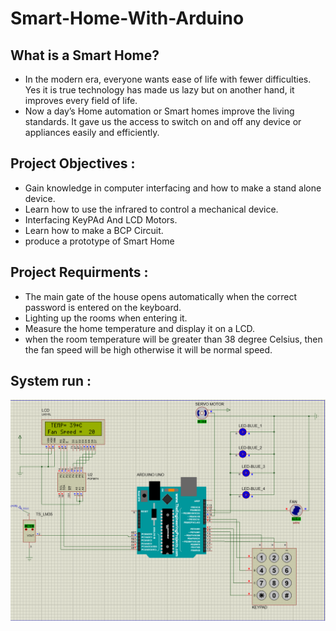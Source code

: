 # Smart-Home-With-Arduino
## What	is	a	Smart	Home?
- In the modern era, everyone wants ease of life with fewer difficulties. Yes it is true technology has made us lazy but on another hand, it improves every field of life.
- Now a day’s Home automation or Smart homes improve the living standards. It gave us the access to switch on and off any device or appliances easily and efficiently.
## Project Objectives :
- Gain knowledge in computer interfacing and how to make a stand alone device.
- Learn how to use the infrared to control a mechanical device.
- Interfacing KeyPAd And LCD Motors.
- Learn how to make a BCP Circuit.
- produce a prototype of Smart Home
## Project Requirments :
- The main gate of the house opens automatically when the correct password is entered on the keyboard.
- Lighting up the rooms when entering it.
- Measure the home temperature and display it on a LCD.
- when the room temperature will be greater than 38 degree Celsius, then the fan speed will be high otherwise it will be normal speed.
## System run :
![](run.png)
